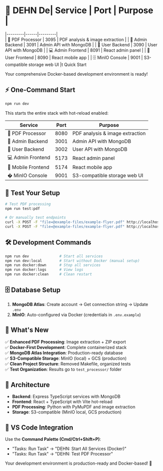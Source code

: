 # 🚀 DEHN De| Service | Port | Purpose |
|---------|------|---------|  
| 🐍 PDF Processor | 3095 | PDF analysis & image extraction |
| 🔐 Admin Backend | 3091 | Admin API with MongoDB |
| 👤 User Backend | 3090 | User API with MongoDB |
| 💻 Admin Frontend | 8091 | React admin panel |
| 📱 User Frontend | 8090 | React mobile app |
| 🗄️ MinIO Console | 9001 | S3-compatible storage web UI |t Quick Start

Your comprehensive Docker-based development environment is ready!

## ⚡ One-Command Start

```bash
npm run dev
```

This starts the entire stack with hot-reload enabled:

| Service | Port | Purpose |
|---------|------|---------|  
| 🐍 PDF Processor | 8080 | PDF analysis & image extraction |
| 🔐 Admin Backend | 3001 | Admin API with MongoDB |
| 👤 User Backend | 3002 | User API with MongoDB |
| 💻 Admin Frontend | 5173 | React admin panel |
| 📱 Mobile Frontend | 5174 | React mobile app |
| �️ MinIO Console | 9001 | S3-compatible storage web UI |

## 🧪 Test Your Setup

```bash
# Test PDF processing
npm run test:pdf

# Or manually test endpoints
curl -X POST -F "file=@example-files/example-flyer.pdf" http://localhost:3095/extract
curl -X POST -F "file=@example-files/example-flyer.pdf" http://localhost:3095/extract/zip --output result.zip
```

## 🛠️ Development Commands

```bash
npm run dev              # Start all services
npm run dev:local        # Start without Docker (manual setup)
npm run docker:down      # Stop all services
npm run docker:logs      # View logs
npm run docker:clean     # Clean restart
```

## 🗄️ Database Setup

1. **MongoDB Atlas**: Create account → Get connection string → Update `.env`
2. **MinIO**: Auto-configured via Docker (credentials in `.env.example`)

## 🎯 What's New

✅ **Enhanced PDF Processing**: Image extraction + ZIP export  
✅ **Docker-First Development**: Complete containerized stack  
✅ **MongoDB Atlas Integration**: Production-ready database  
✅ **S3-Compatible Storage**: MinIO (local) + GCS (production)  
✅ **Clean Project Structure**: Removed Makefile, organized tests  
✅ **Test Organization**: Results go to `test_processor/` folder  

## 🐳 Architecture

- **Backend**: Express TypeScript services with MongoDB
- **Frontend**: React + TypeScript with Vite hot-reload  
- **PDF Processing**: Python with PyMuPDF and image extraction
- **Storage**: S3-compatible (MinIO local, GCS production)

## 🔧 VS Code Integration

Use the **Command Palette (Cmd/Ctrl+Shift+P)**:
- "Tasks: Run Task" → "DEHN: Start All Services (Docker)"
- "Tasks: Run Task" → "DEHN: Test PDF Processor"

Your development environment is production-ready and Docker-based! 🎉
